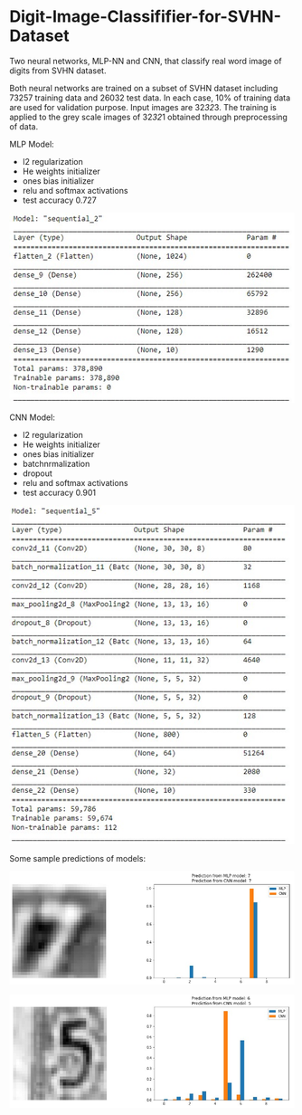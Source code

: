 # Digit-Image-Classififier-for-SVHN-Dataset
Two neural networks, MLP-NN and CNN, that classify real word image of digits from SVHN dataset.

Both neural networks are trained on a subset of SVHN dataset including 73257 training data and 26032 test data. In each case, 10% of training data are used for validation purpose.
Input images are 32*32*3. The training is applied to the grey scale images of 32*32*1 obtained through preprocessing of data.

MLP Model:
* l2 regularization
* He weights initializer
* ones bias initializer
* relu and softmax activations
* test accuracy 0.727

![](MLP_Summary.jpg)

CNN Model:
* l2 regularization
* He weights initializer
* ones bias initializer
* batchnrmalization
* dropout
* relu and softmax activations
* test accuracy 0.901 

![](CNN_Summary.jpg)


Some sample predictions of models:

![](Sample_output_1.jpg)

![](Sample_output_2.jpg)
